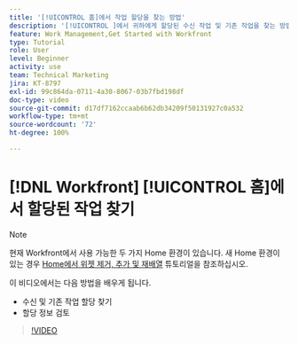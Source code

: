 ```yaml
---
title: '[!UICONTROL 홈]에서 작업 할당을 찾는 방법'
description: '[!UICONTROL ]에서 귀하에게 할당된 수신 작업 및 기존 작업을 찾는 방법을 알아봅니다. 그런 다음 할당 정보를 검토합니다.'
feature: Work Management,Get Started with Workfront
type: Tutorial
role: User
level: Beginner
activity: use
team: Technical Marketing
jira: KT-8797
exl-id: 99c864da-0711-4a30-8067-03b7fbd198df
doc-type: video
source-git-commit: d17df7162ccaab6b62db34209f50131927c0a532
workflow-type: tm+mt
source-wordcount: '72'
ht-degree: 100%

---
```


# [!DNL Workfront] [!UICONTROL 홈]에서 할당된 작업 찾기



>[!NOTE]
>
>현재 Workfront에서 사용 가능한 두 가지 Home 환경이 있습니다. 새 Home 환경이 있는 경우 [Home에서 위젯 제거, 추가 및 재배열](/help/workfront-home/remove-add-and-rearrange-widgets.md) 튜토리얼을 참조하십시오.


이 비디오에서는 다음 방법을 배우게 됩니다.

* 수신 및 기존 작업 할당 찾기
* 할당 정보 검토

>[!VIDEO](https://video.tv.adobe.com/v/335098/?quality=12&learn=on&enablevpops)
